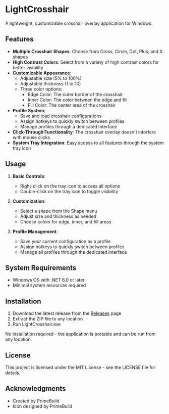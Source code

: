 # LightCrosshair

A lightweight, customizable crosshair overlay application for Windows.

## Features

- **Multiple Crosshair Shapes**: Choose from Cross, Circle, Dot, Plus, and X shapes
- **High Contrast Colors**: Select from a variety of high contrast colors for better visibility
- **Customizable Appearance**:
  - Adjustable size (5% to 100%)
  - Adjustable thickness (1 to 10)
  - Three color options:
    - Edge Color: The outer border of the crosshair
    - Inner Color: The color between the edge and fill
    - Fill Color: The center area of the crosshair
- **Profile System**:
  - Save and load crosshair configurations
  - Assign hotkeys to quickly switch between profiles
  - Manage profiles through a dedicated interface
- **Click-Through Functionality**: The crosshair overlay doesn't interfere with mouse clicks
- **System Tray Integration**: Easy access to all features through the system tray icon

## Usage

1. **Basic Controls**:
   - Right-click on the tray icon to access all options
   - Double-click on the tray icon to toggle visibility

2. **Customization**:
   - Select a shape from the Shape menu
   - Adjust size and thickness as needed
   - Choose colors for edge, inner, and fill areas

3. **Profile Management**:
   - Save your current configuration as a profile
   - Assign hotkeys to quickly switch between profiles
   - Manage all profiles through the dedicated interface

## System Requirements

- Windows OS with .NET 6.0 or later
- Minimal system resources required

## Installation

1. Download the latest release from the [Releases](https://github.com/PrimeBuild-pc/LightCrosshair/releases) page
2. Extract the ZIP file to any location
3. Run LightCrosshair.exe

No installation required - the application is portable and can be run from any location.

## License

This project is licensed under the MIT License - see the LICENSE file for details.

## Acknowledgments

- Created by PrimeBuild
- Icon designed by PrimeBuild
